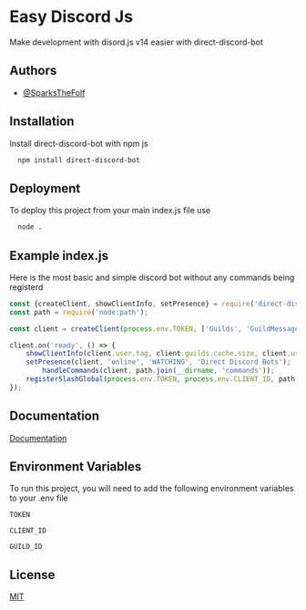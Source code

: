 
# Easy Discord Js

Make development with disord.js v14 easier with direct-discord-bot


## Authors

- [@SparksTheFolf](https://www.github.com/SparksTheFolf)


## Installation

Install direct-discord-bot with npm js

```bash
  npm install direct-discord-bot
```
    
## Deployment

To deploy this project from your main index.js file use

```bash
  node .
```


## Example index.js

Here is the most basic and simple discord bot without any commands being registerd

```javascript
const {createClient, showClientInfo, setPresence} = require('direct-discord-bot')
const path = require('node:path');

const client = createClient(process.env.TOKEN, ['Guilds', 'GuildMessages']);

client.on('ready', () => {
    showClientInfo(client.user.tag, client.guilds.cache.size, client.users.cache.size);
    setPresence(client, 'online', 'WATCHING', 'Direct Discord Bots');
        handleCommands(client, path.join(__dirname, 'commands'));
    registerSlashGlobal(process.env.TOKEN, process.env.CLIENT_ID, path.join(__dirname, 'commands'));
});
```


## Documentation

[Documentation](https://wuffs.net/discordbot)


## Environment Variables

To run this project, you will need to add the following environment variables to your .env file

`TOKEN`

`CLIENT_ID`

`GUILD_ID`


## License

[MIT](https://choosealicense.com/licenses/mit/)


